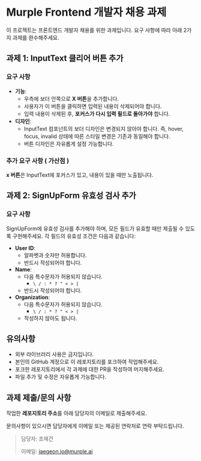 # Murple Frontend 개발자 채용 과제

이 프로젝트는 프론트엔드 개발자 채용를 위한 과제입니다. 요구 사항에 따라 아래 2가지 과제를 완수해주세요. 


## 과제 1: InputText 클리어 버튼 추가

### 요구 사항
- **기능**:
  - 우측에 보더 안쪽으로 **X 버튼**을 추가합니다.
  - 사용자가 이 버튼을 클릭하면 입력된 내용이 삭제되어야 합니다.
  - 입력 내용이 삭제된 후, **포커스가 다시 입력 필드로 돌아가야** 합니다.
- **디자인**:
  - InputText 컴포넌트의 보더 디자인은 변경되지 않아야 합니다. 즉, hover, focus, invalid 상태에 따른 스타일 변경은 기존과 동일해야 합니다.
  - 버튼 디자인은 자유롭게 설정 가능합니다.

### 추가 요구 사항 ( 가산점 )
**x 버튼**은 InputText에 포커스가 있고, 내용이 있을 때만 노출됩니다. 

## 과제 2: SignUpForm 유효성 검사 추가

### 요구 사항

SignUpForm에 유효성 검사를 추가해야 하며, 모든 필드가 유효할 때만 제출될 수 있도록 구현해주세요. 각 필드의 유효성 조건은 다음과 같습니다:
- **User ID**:
  - 알파벳과 숫자만 허용합니다.
  - 반드시 작성되어야 합니다.
- **Name**:
  - 다음 특수문자가 허용되지 않습니다.
    - `\ / : * ? " < > |`
  - 반드시 작성되어야 합니다.
- **Organization**:
  - 다음 특수문자가 허용되지 않습니다.
    - `\ / : * ? " < > |`
  - 작성하지 않아도 됩니다.  



## 유의사항
- 외부 라이브러리 사용은 금지입니다.
- 본인의 GitHub 계정으로 이 레포지토리를 포크하여 작업해주세요.
- 포크한 레포지토리에서 각 과제에 대한 PR을 작성하여 머지해주세요.
- 파일 추가 및 수정은 자유롭게 가능합니다.

## 과제 제출/문의 사항
작업한 **레포지토리 주소**를 아래 담당자의 이메일로 제출해주세요.

문의사항이 있으시면 담당자에게 이메일 또는 제공된 연락처로 연락 부탁드립니다.


> 담당자: 조재건
>
> 이메일: jaegeon.jo@murple.ai
